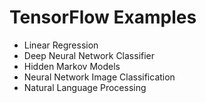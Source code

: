 # TensorFlow Examples

-   Linear Regression
-   Deep Neural Network Classifier
-   Hidden Markov Models
-   Neural Network Image Classification
-   Natural Language Processing
